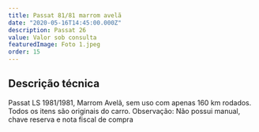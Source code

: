 ```yaml
---
title: Passat 81/81 marrom avelã
date: "2020-05-16T14:45:00.000Z"
description: Passat 26
value: Valor sob consulta
featuredImage: Foto 1.jpeg
order: 15
---
```


## Descrição técnica

Passat LS 1981/1981, Marrom Avelã, sem uso com apenas 160 km rodados. Todos os itens são originais do carro.
Observação: Não possui manual, chave reserva e nota fiscal de compra